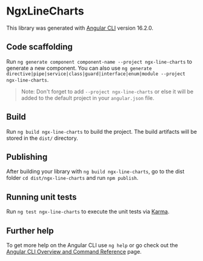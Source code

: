 # NgxLineCharts

This library was generated with [Angular CLI](https://github.com/angular/angular-cli) version 16.2.0.

## Code scaffolding

Run `ng generate component component-name --project ngx-line-charts` to generate a new component. You can also use `ng generate directive|pipe|service|class|guard|interface|enum|module --project ngx-line-charts`.
> Note: Don't forget to add `--project ngx-line-charts` or else it will be added to the default project in your `angular.json` file. 

## Build

Run `ng build ngx-line-charts` to build the project. The build artifacts will be stored in the `dist/` directory.

## Publishing

After building your library with `ng build ngx-line-charts`, go to the dist folder `cd dist/ngx-line-charts` and run `npm publish`.

## Running unit tests

Run `ng test ngx-line-charts` to execute the unit tests via [Karma](https://karma-runner.github.io).

## Further help

To get more help on the Angular CLI use `ng help` or go check out the [Angular CLI Overview and Command Reference](https://angular.io/cli) page.
